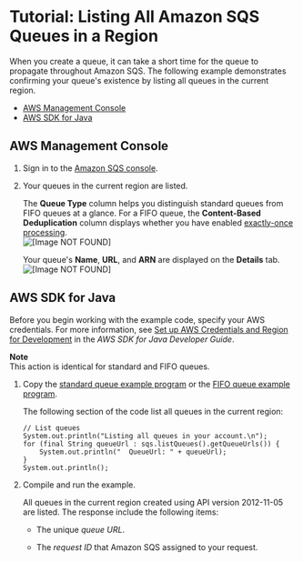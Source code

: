 # Tutorial: Listing All Amazon SQS Queues in a Region<a name="sqs-list-all-queues"></a>

When you create a queue, it can take a short time for the queue to propagate throughout Amazon SQS\. The following example demonstrates confirming your queue's existence by listing all queues in the current region\.


+ [AWS Management Console](#list-all-queues-console)
+ [AWS SDK for Java](#list-all-queues-java)

## AWS Management Console<a name="list-all-queues-console"></a>

1. Sign in to the [Amazon SQS console](https://console.aws.amazon.com/sqs/)\.

1. Your queues in the current region are listed\.

   The **Queue Type** column helps you distinguish standard queues from FIFO queues at a glance\. For a FIFO queue, the **Content\-Based Deduplication** column displays whether you have enabled [exactly\-once processing](FIFO-queues.md#FIFO-queues-exactly-once-processing)\.  
![\[Image NOT FOUND\]](http://docs.aws.amazon.com/AWSSimpleQueueService/latest/SQSDeveloperGuide/images/sqs-tutorials-creating-queue-queue-type-content-based-deduplication-columns.png)

   Your queue's **Name**, **URL**, and **ARN** are displayed on the **Details** tab\.  
![\[Image NOT FOUND\]](http://docs.aws.amazon.com/AWSSimpleQueueService/latest/SQSDeveloperGuide/images/sqs-tutorials-creating-queue-details-url-arn.png)

## AWS SDK for Java<a name="list-all-queues-java"></a>

Before you begin working with the example code, specify your AWS credentials\. For more information, see [Set up AWS Credentials and Region for Development](http://docs.aws.amazon.com/sdk-for-java/v1/developer-guide/setup-credentials.html) in the *AWS SDK for Java Developer Guide*\.

**Note**  
This action is identical for standard and FIFO queues\.

1. Copy the [standard queue example program](standard-queues-getting-started-java.md) or the [FIFO queue example program](FIFO-queues-getting-started-java.md)\.

   The following section of the code list all queues in the current region:

   ```
   // List queues
   System.out.println("Listing all queues in your account.\n");
   for (final String queueUrl : sqs.listQueues().getQueueUrls()) {
       System.out.println("  QueueUrl: " + queueUrl);
   }
   System.out.println();
   ```

1. Compile and run the example\.

   All queues in the current region created using API version 2012\-11\-05 are listed\. The response include the following items:

   + The unique *queue URL*\.

   + The *request ID* that Amazon SQS assigned to your request\.